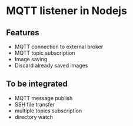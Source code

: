 # MQTT listener in Nodejs

## Features
- MQTT connection to external broker
- MQTT topic subscription
- Image saving
- Discard already saved images

## To be integrated
- MQTT message publish
- SSH file transfer
- multiple topics subscription
- directory watch 

